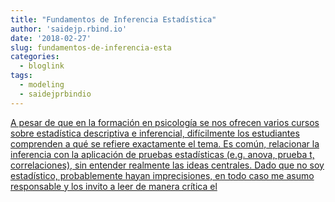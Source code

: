 ```yaml
---
title: "Fundamentos de Inferencia Estadística"
author: 'saidejp.rbind.io'
date: '2018-02-27'
slug: fundamentos-de-inferencia-esta
categories:
  - bloglink
tags:
  - modeling
  - saidejprbindio
---
```


[A pesar de que en la formación en psicología se nos ofrecen varios cursos sobre estadística descriptiva e inferencial, difícilmente los estudiantes comprenden a qué se refiere exactamente el tema. Es común, relacionar la inferencia con la aplicación de pruebas estadísticas (e.g. anova, prueba t, correlaciones), sin entender realmente las ideas centrales. Dado que no soy estadístico, probablemente hayan imprecisiones, en todo caso me asumo responsable y los invito a leer de manera crítica el<i class="fas fa-external-link-alt"></i>](https://saidejp.rbind.io/post/fundamentos-de-inferencia/)

